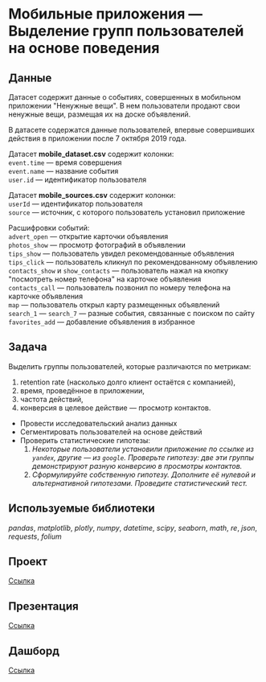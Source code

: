 # Мобильные приложения — Выделение групп пользователей на основе поведения


## Данные

Датасет содержит данные о событиях, совершенных в мобильном приложении "Ненужные вещи". В нем пользователи продают свои ненужные вещи, размещая их на доске объявлений.

В датасете содержатся данные пользователей, впервые совершивших действия в приложении после 7 октября 2019 года.

Датасет **mobile_dataset.csv** содержит колонки:   
`event.time` — время совершения    
`event.name` — название события    
`user.id` — идентификатор пользователя    

Датасет **mobile_sources.csv** содержит колонки:    
`userId` — идентификатор пользователя    
`source` — источник, с которого пользователь установил приложение    

Расшифровки событий:    
`advert_open` — открытие карточки объявления    
`photos_show` — просмотр фотографий в объявлении    
`tips_show` — пользователь увидел рекомендованные объявления    
`tips_click` — пользователь кликнул по рекомендованному объявлению    
`contacts_show` и `show_contacts` — пользователь нажал на кнопку "посмотреть номер телефона" на карточке объявления    
`contacts_call` — пользователь позвонил по номеру телефона на карточке объявления    
`map` — пользователь открыл карту размещенных объявлений    
`search_1` — `search_7` — разные события, связанные с поиском по сайту    
`favorites_add` — добавление объявления в избранное


## Задача

Выделить группы пользователей, которые различаются по метрикам:

1. retention rate (насколько долго клиент остаётся с компанией),
2. время, проведённое в приложении, 
3. частота действий, 
4. конверсия в целевое действие — просмотр контактов.

- Провести исследовательский анализ данных
- Сегментировать пользователей на основе действий
- Проверить статистические гипотезы:
    1. *Некоторые пользователи установили приложение по ссылке из `yandex`, другие — из `google`. Проверьте гипотезу: две эти группы демонстрируют разную конверсию в просмотры контактов.*
    2. *Сформулируйте собственную гипотезу. Дополните её нулевой и альтернативной гипотезами. Проведите статистический тест.*  

## Используемые библиотеки

*pandas*, *matplotlib*, *plotly*, *numpy*, *datetime*, *scipy*, *seaborn*, *math*, *re*, *json*, *requests*, *folium*

## Проект

[Ссылка](https://github.com/vs-gorgan/practicum.yandex/blob/main/13_mobile_app/13_mobile_app.ipynb)

## Презентация

[Ссылка](https://github.com/vs-gorgan/practicum.yandex/blob/main/13_mobile_app/mobile_app.pdf)

## Дашборд

[Ссылка](https://public.tableau.com/app/profile/vitaliy2252/viz/mobile_app_16729402686470/053_vs_gorgan?publish=yes)
